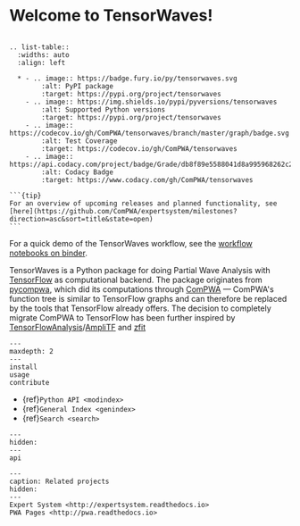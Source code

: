 # Welcome to TensorWaves!

```{title} Welcome

```

<!-- prettier:disable -->

```{eval-rst}
.. list-table::
  :widths: auto
  :align: left

  * - .. image:: https://badge.fury.io/py/tensorwaves.svg
        :alt: PyPI package
        :target: https://pypi.org/project/tensorwaves
    - .. image:: https://img.shields.io/pypi/pyversions/tensorwaves
        :alt: Supported Python versions
        :target: https://pypi.org/project/tensorwaves
    - .. image:: https://codecov.io/gh/ComPWA/tensorwaves/branch/master/graph/badge.svg
        :alt: Test Coverage
        :target: https://codecov.io/gh/ComPWA/tensorwaves
    - .. image:: https://api.codacy.com/project/badge/Grade/db8f89e5588041d8a995968262c224ef
        :alt: Codacy Badge
        :target: https://www.codacy.com/gh/ComPWA/tensorwaves
```

<!-- prettier:enable -->

````{margin}
```{tip}
For an overview of upcoming releases and planned functionality, see
[here](https://github.com/ComPWA/expertsystem/milestones?direction=asc&sort=title&state=open)
```
````

For a quick demo of the TensorWaves workflow, see the
[workflow notebooks on binder](https://mybinder.org/v2/gh/ComPWA/tensorwaves/master?filepath=examples%2Fworkflow).

TensorWaves is a Python package for doing Partial Wave Analysis with
[TensorFlow](https://www.tensorflow.org) as computational backend. The package
originates from [pycompwa](pycompwa), which did its computations through
[ComPWA](https://github.com/ComPWA/ComPWA) — ComPWA's function tree is similar
to TensorFlow graphs and can therefore be replaced by the tools that TensorFlow
already offers. The decision to completely migrate ComPWA to TensorFlow has
been further inspired by
[TensorFlowAnalysis](https://gitlab.cern.ch/poluekt/TensorFlowAnalysis)/[AmpliTF](https://github.com/apoluekt/AmpliTF)
and [zfit](https://github.com/zfit/zfit)

```{toctree}
---
maxdepth: 2
---
install
usage
contribute
```

- {ref}`Python API <modindex>`
- {ref}`General Index <genindex>`
- {ref}`Search <search>`

```{toctree}
---
hidden:
---
api
```

```{toctree}
---
caption: Related projects
hidden:
---
Expert System <http://expertsystem.readthedocs.io>
PWA Pages <http://pwa.readthedocs.io>
```
